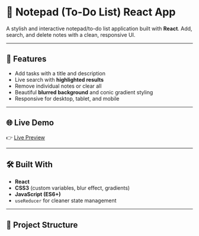 # 📒 Notepad (To-Do List) React App

A stylish and interactive notepad/to-do list application built with **React**. Add, search, and delete notes with a clean, responsive UI.

---

## 🎯 Features

- Add tasks with a title and description
- Live search with **highlighted results**
- Remove individual notes or clear all
- Beautiful **blurred background** and conic gradient styling
- Responsive for desktop, tablet, and mobile

---

## 🌐 Live Demo

👉 [Live Preview](https://Aymaq-code.github.io/notepad-app/)

---

## 🛠️ Built With

- **React**
- **CSS3** (custom variables, blur effect, gradients)
- **JavaScript (ES6+)**
- `useReducer` for cleaner state management

---

## 📁 Project Structure
